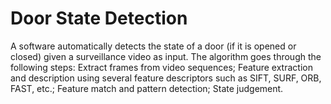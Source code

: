 # Door State Detection

A software automatically detects the state of a door (if it is opened or closed) given a surveillance video as input. The algorithm goes through the following steps: Extract frames from video sequences; Feature extraction and description using several feature descriptors such as SIFT, SURF, ORB, FAST, etc.; Feature match and pattern detection; State judgement. 